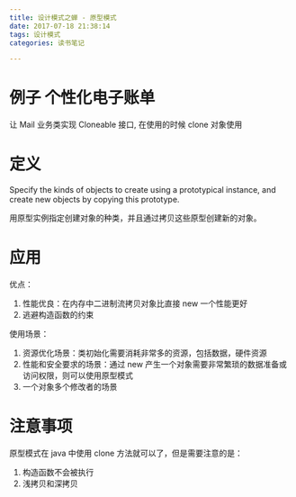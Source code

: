 ```yaml
---
title: 设计模式之蝉 - 原型模式
date: 2017-07-18 21:38:14
tags: 设计模式
categories: 读书笔记

---
```



# 例子 个性化电子账单


让 Mail 业务类实现 Cloneable 接口, 在使用的时候 clone 对象使用

# 定义

Specify the kinds of objects to create using a prototypical instance, and create new objects by copying this prototype.

用原型实例指定创建对象的种类，并且通过拷贝这些原型创建新的对象。

# 应用

优点：

1. 性能优良：在内存中二进制流拷贝对象比直接 new 一个性能更好
2. 逃避构造函数的约束

使用场景：

1. 资源优化场景：类初始化需要消耗非常多的资源，包括数据，硬件资源
2. 性能和安全要求的场景：通过 new 产生一个对象需要非常繁琐的数据准备或访问权限，则可以使用原型模式
3. 一个对象多个修改者的场景


# 注意事项

原型模式在 java 中使用 clone 方法就可以了，但是需要注意的是：

1. 构造函数不会被执行
2. 浅拷贝和深拷贝










